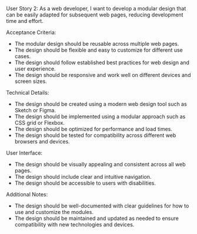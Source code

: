 User Story 2: As a web developer, I want to develop a modular design that can be easily adapted for subsequent web pages, reducing development time and effort.

Acceptance Criteria:
* The modular design should be reusable across multiple web pages.
* The design should be flexible and easy to customize for different use cases.
* The design should follow established best practices for web design and user experience.
* The design should be responsive and work well on different devices and screen sizes.

Technical Details:
* The design should be created using a modern web design tool such as Sketch or Figma.
* The design should be implemented using a modular approach such as CSS grid or Flexbox.
* The design should be optimized for performance and load times.
* The design should be tested for compatibility across different web browsers and devices.

User Interface:
* The design should be visually appealing and consistent across all web pages.
* The design should include clear and intuitive navigation.
* The design should be accessible to users with disabilities.

Additional Notes:
* The design should be well-documented with clear guidelines for how to use and customize the modules.
* The design should be maintained and updated as needed to ensure compatibility with new technologies and devices.